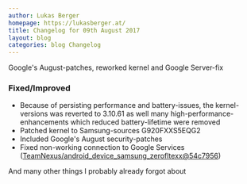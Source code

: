 ```yaml
---
author: Lukas Berger
homepage: https://lukasberger.at/
title: Changelog for 09th August 2017
layout: blog
categories: blog Changelog
---
```

Google's August-patches, reworked kernel and Google Server-fix
<!-- more -->

### Fixed/Improved

  * Because of persisting performance and battery-issues, the kernel-versions was reverted to 3.10.61 as well many high-performance-enhancements which reduced battery-lifetime were removed
  * Patched kernel to Samsung-sources G920FXXS5EQG2
  * Included Google's August security-patches
  * Fixed non-working connection to Google Services (<a href="https://github.com/TeamNexus/android_device_samsung_zerofltexx/commit/54c7956fae0409b07193a1b64a5f02e5c6315c56">TeamNexus/android_device_samsung_zerofltexx@54c7956</a>)
  
And many other things I probably already forgot about
